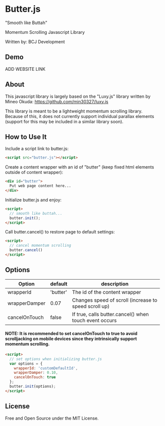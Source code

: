 # Butter.js
"Smooth like Buttah"

Momentum Scrolling Javascript Library

Written by: BCJ Development

## Demo
ADD WEBSITE LINK

## About
This javascript library is largely based on the "Luxy.js" library written by Mineo Okuda: https://github.com/min30327/luxy.js

This library is meant to be a lightweight momentum scrolling library. Because of this, it does not currently support individual parallax elements (support for this may be included in a similar library soon). 

## How to Use It
Include a script link to butter.js:
```HTML
<script src="butter.js"></script>
```

Create a content wrapper with an id of "butter" (keep fixed html elements outside of content wrapper):

```HTML
<div id="butter">
  Put web page content here...
</div>
```

Initialize butter.js and enjoy:
```HTML
<script>
  // smooth like buttah...
  butter.init();
</script>
```

Call butter.cancel() to restore page to default settings:
```HTML
<script>
  // cancel momentum scrolling
  butter.cancel()
</script>
```

## Options
| Option        | default    | description                                            |
|---------------|------------|--------------------------------------------------------|
| wrapperId     | 'butter'   | The id of the content wrapper                          |
| wrapperDamper | 0.07       | Changes speed of scroll (increase to speed scroll up)  |
| cancelOnTouch | false      | If true, calls butter.cancel() when touch event occurs |

#### NOTE: It is recommended to set cancelOnTouch to true to avoid scrolljacking on mobile devices since they intrinsically support momentum scrolling.

```HTML
<script>
  // set options when initializing butter.js
  var options = {
    wrapperId: 'customDefaultId',
    wrapperDamper: 0.10,
    cancelOnTouch: true
  };
  butter.init(options);
</script>
```

## License
Free and Open Source under the MIT License.
